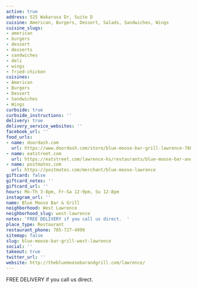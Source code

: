 ```yaml
---
active: true
address: 525 Wakarusa Dr, Suite D
cuisine: American, Burgers, Dessert, Salads, Sandwiches, Wings
cuisine_slugs:
- american
- burgers
- dessert
- desserts
- sandwiches
- deli
- wings
- fried-chicken
cuisines:
- American
- Burgers
- Dessert
- Sandwiches
- Wings
curbside: true
curbside_instructions: ''
delivery: true
delivery_service_websites: ''
facebook_url: ''
food_urls:
- name: doordash.com
  url: https://www.doordash.com/store/blue-moose-bar-grill-lawrence-788195/en-US
- name: eatstreet.com
  url: https://eatstreet.com/lawrence-ks/restaurants/blue-moose-bar-and-grill?ref=google_action_link
- name: postmates.com
  url: https://postmates.com/merchant/blue-moose-lawrence
giftcard: false
giftcard_notes: ''
giftcard_url: ''
hours: Mo-Th 3-8pm, Fr-Sa 12-9pm, Su 12-8pm
instagram_url: ''
name: Blue Moose Bar & Grill
neighborhood: West Lawrence
neighborhood_slug: west-lawrence
notes: 'FREE DELIVERY if you call us direct.  '
place_type: Restaurant
restaurant_phone: 785-727-4999
sitemap: false
slug: blue-moose-bar-grill-west-lawrence
social: ''
takeout: true
twitter_url: ''
website: http://thebluemoosebarandgrill.com/lawrence/
---
```


FREE DELIVERY if you call us direct.